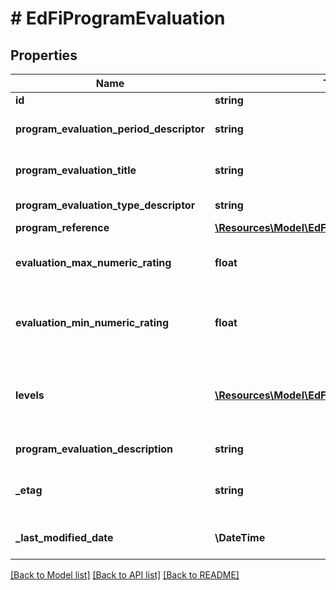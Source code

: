 # # EdFiProgramEvaluation

## Properties

Name | Type | Description | Notes
------------ | ------------- | ------------- | -------------
**id** | **string** |  | [optional]
**program_evaluation_period_descriptor** | **string** | The name of the period for the program evaluation. |
**program_evaluation_title** | **string** | An assigned unique identifier for the student program evaluation. |
**program_evaluation_type_descriptor** | **string** | The type of program evaluation conducted. |
**program_reference** | [**\Resources\Model\EdFiProgramReference**](EdFiProgramReference.md) |  |
**evaluation_max_numeric_rating** | **float** | The maximum summary numerical rating or score for the program evaluation. | [optional]
**evaluation_min_numeric_rating** | **float** | The minimum summary numerical rating or score for the program evaluation. If omitted, assumed to be 0.0 | [optional]
**levels** | [**\Resources\Model\EdFiProgramEvaluationLevel[]**](EdFiProgramEvaluationLevel.md) | An unordered collection of programEvaluationLevels. The descriptive level(s) of ratings (cut scores) for the program evaluation. | [optional]
**program_evaluation_description** | **string** | The long description of the program evaluation. | [optional]
**_etag** | **string** | A unique system-generated value that identifies the version of the resource. | [optional]
**_last_modified_date** | **\DateTime** | The date and time the resource was last modified. | [optional]

[[Back to Model list]](../../README.md#models) [[Back to API list]](../../README.md#endpoints) [[Back to README]](../../README.md)
